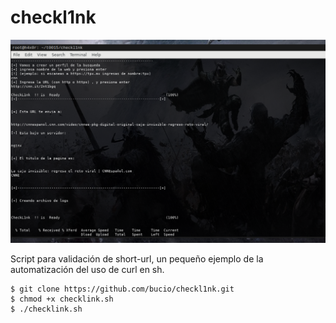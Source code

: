 # checkl1nk


![How Works](https://raw.githubusercontent.com/bucio/checkl1nk/master/checklink_ss.png)



Script para validación de short-url, un pequeño ejemplo de la automatización del uso de curl en sh.


```shell
$ git clone https://github.com/bucio/checkl1nk.git
$ chmod +x checklink.sh
$ ./checklink.sh
```



